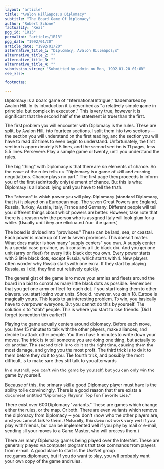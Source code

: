 ```yaml
---
layout: "article"
title: "Avalon Hill&apos;s Diplomacy"
subtitle: "The Board Game Of Diplomacy"
author: "Robert Schone"
factuality: "Real"
pgg_id: "1R13"
permalink: "articles/1R13"
pgg_date: "1992/01/20"
article_date: "1992/01/20"
alternative_title_1: "Diplomacy, Avalon Hill&apos;s"
alternative_title_2: ""
alternative_title_3: ""
alternative_title_4: ""
submission_string: "Submitted by admin on Mon, 1992-01-20 01:00"
see_also:

footnotes: 

---
```

<div>
<p>Diplomacy is a board game of "International Intrigue," trademarked by Avalon Hill. In its introduction it is described as "a relatively simple game in principle, but complex in execution." This is very true, however it is significant that the second half of the statement is truer than the first.</p>
<p>The first problem you will encounter with Diplomacy is the rules. These are split, by Avalon Hill, into fourteen sections. I split them into two sections -- the section you will understand on the first reading, and the section you will have to read 42 times to even begin to understand. Unfortunately, the first section is approximately 5.5 lines, and the second section is 11 pages, less 5.5 lines. Persevere. Play a sample game or twenty, until you understand the rules.</p>
<p>The big "thing" with Diplomacy is that there are <em>no</em> elements of chance. So the cover of the rules tells us. "Diplomacy is a game of skill and cunning negotiations. Chance plays no part." The first page then proceeds to inform you of the first (admittedly only) element of chance. But this is what Diplomacy is all about: lying until you have to tell the truth.</p>
<p>The "chance" is which power you will play. Diplomacy (standard Diplomacy, that is) is played on a European map. The seven Great Powers are England, Russia, Turkey, Austria, Italy, France and Germany. Different people will tell you different things about which powers are better. However, take note that there is a reason why the person who is assigned Italy will look glum for a while. (Usually until they are eliminated from the game.)</p>
<p>The board is divided into "provinces." These can be land, sea, or coastal. Each power is made up of five to seven provinces. This doesn't matter. What does matter is how many "supply centers" you own. A supply center is a special case province, as it contains a little black dot. And you get one unit (army or fleet) for every little black dot you own. Every power starts with 3 little black dots, except Russia, which starts with 4. New players often wonder why Russia starts with one extra. If they start by playing Russia, as I did, they find out relatively quickly.</p>
<p>The general gist of the game is to move your armies and fleets around the board in a bid to control as many little black dots as possible. Remember that you get one army or fleet for each dot. If you start losing them to other players, you start losing your units. Should, however, you gain 18, Europe is magically yours. This leads to an interesting problem. To win, you basically have to overpower everyone. But you cannot do this by yourself. The solution is to "stab" people. This is where you start to lose friends. (Did I forget to mention this earlier?)</p>
<p>Playing the game actually centers around diplomacy. Before each move, you have 15 minutes to talk with the other players, make alliances, and decide to attack other people. You then have 5 minutes to write down your moves. The trick is to tell someone you are doing one thing, but actually to do another. The second trick is to do it at the right time, causing them the most damage, and giving you the most profit. The third trick is to do it to them before they do it to you. The fourth trick, and possibly the most difficult, is to make sure they still talk to you afterwards.</p>
<p>In a nutshell, you can't win the game by yourself, but you can only win the game by yourself.</p>
<p>Because of this, the primary skill a good Diplomacy player must have is the ability to lie convincingly. There is a good reason that there exists a document entitled "Diplomacy Players' Top Ten Favorite Lies."</p>
<p>There exist over 600 Diplomacy "variants." These are games which change either the rules, or the map. Or both. There are even variants which remove the diplomacy from Diplomacy -- you don't know who the other players are, and you cannot talk to them. (Naturally, this does not work very well if you play with friends, but can be implemented well if you play by mail or e-mail, sending all your moves to a Game Master, who will process them.)</p>
<p>There are many Diplomacy games being played over the InterNet. These are generally played via computer programs that take commands from players from e-mail. A good place to start is the UseNet group rec.games.diplomacy, but if you do want to play, you will probably want your own copy of the game and rules. <!--Amazon_CLS_IM_END--></p>
</div>

